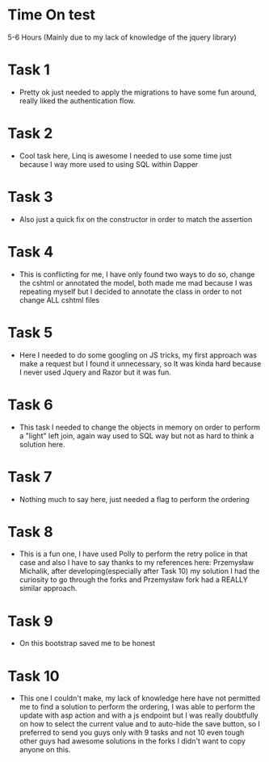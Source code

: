 # Time On test
5-6 Hours (Mainly due to my lack of knowledge of the jquery library)

# Task 1
* Pretty ok just needed to apply the migrations to have some fun around, really liked the authentication flow.

# Task 2
* Cool task here, Linq is awesome I needed to use some time just because I way more used to using SQL within Dapper

# Task 3
* Also just a quick fix on the constructor in order to match the assertion

# Task 4
* This is conflicting for me, I have only found two ways to do so, change the cshtml or annotated the model, both made me mad because I was repeating myself but I decided to annotate the class in order to not change ALL cshtml files

# Task 5
* Here I needed to do some googling on JS tricks, my first approach was make a request but I found it unnecessary, so It was kinda hard because I never used Jquery and Razor but it was fun. 

# Task 6
* This task I needed to change the objects in memory on order to perform a "light" left join, again way used to SQL way but not as hard to think a solution here.

# Task 7
* Nothing much to say here, just needed a flag to perform the ordering

# Task 8
* This is a fun one, I have used Polly to perform the retry police in that case and also I have to say thanks to my references here:
  Przemysław Michalik, after developing(especially after Task 10) my solution I had the curiosity to go through the forks and Przemysław fork had a REALLY similar approach.

# Task 9
* On this bootstrap saved me to be honest

# Task 10
* This one I couldn't make, my lack of knowledge here have not permitted me to find a solution to perform the ordering, I was able to perform the update with asp action and with a js endpoint but I was really doubtfully on how to select the current value and to auto-hide the save button, so I preferred to send you guys only with 9 tasks and not 10 even tough other guys had awesome solutions in the forks I didn't want to copy anyone on this.
